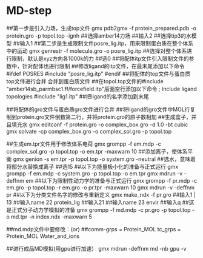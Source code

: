 # MD-step

  ##第一步是引入力场，生成top文件
gmx pdb2gmx -f protein_prepared.pdb -o protein.gro -p topol.top -ignh
  ##选择amber14力场
##输入2
  ##选择tip3的水模型
##输入1
  ##第二步是生成限制文件posre_lig.itp，用来限制蛋白质在整个体系中的运动
gmx genrestr -f molecule.gro -o posre_lig.itp
  ##选择对整个体系进行限制，默认是xyz方向各1000k的力
##选0
  ##将配体itp文件引入限制文件的参数中，针对配体也进行限制
##修改ligand的itp文件，在最末尾添加以下命令  
#ifdef POSRES
#include "posre_lig.itp"
#endif
  ##将配体的top文件与蛋白质top文件进行合并 合并到蛋白质文件
##在topol.top文件的#include "amber14sb_parmbsc1.ff/forcefield.itp"后面空行添加以下命令
; Include ligand topologies
#include "lig1.itp"
##把ligand的名字添加到末尾

  ##将配体的gro文件与蛋白质gro文件进行合并
##将ligand的gro文件中MOL行复制到protein.gro文件倒数第二行，并将protein.gro的原子数相加
  ##生成盒子，并且填充水
gmx editconf -f protein.gro -o complex_box.gro -d 1.0 -bt cubic
gmx solvate -cp complex_box.gro -o complex_sol.gro -p topol.top

  ##生成em.tpr文件用于修改体系电荷
gmx grompp -f em.mdp -c complex_sol.gro -p topol.top -o em.tpr -maxwarn 10
  ##添加离子，使体系平衡
gmx genion -s em.tpr -p topol.top -o system.gro -neutral
  ##选水，意味着将部分水替换成离子
##选15
  ##以下为能量极小化的准备与正式运行
gmx grompp -f em.mdp -c system.gro -p topol.top -o em.tpr 
gmx mdrun -v -deffnm em
  ##以下为限制性动力学的准备与正式运行
gmx grompp -f pr.mdp -c em.gro -p topol.top -r em.gro -o pr.tpr -maxwarn 10
gmx mdrun -v -deffnm pr
  ##以下为分类文件名字的修改与重新定义
gmx make_ndx -f pr.gro
##输入1 | 13
##输入name 22 protein_lig
##输入21
##输入name 23 envir
##输入q
  ##这是正式分子动力学模拟的准备
gmx grompp -f md.mdp -c pr.gro -p topol.top -o md.tpr -n index.ndx -maxwarn 5

##md.mdp文件中要修改：(or)
##comm-grps  = Protein_MOL  tc_grps = Protein_MOL Water_and_ions

  ##进行成品MD模拟(用gpu进行加速）
gmx mdrun -deffnm md -nb gpu -v 


